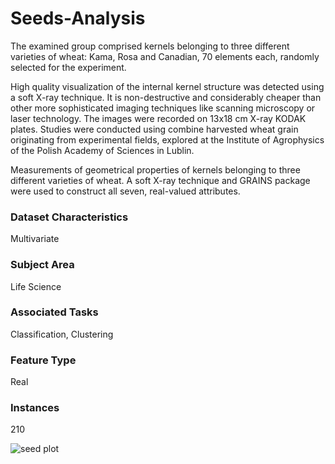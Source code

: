 # Seeds-Analysis
The examined group comprised kernels belonging to three different varieties of wheat: Kama, Rosa and Canadian, 70 elements each, randomly selected for the experiment. 

High quality visualization of the internal kernel structure was detected using a soft X-ray technique. 
It is non-destructive and considerably cheaper than other more sophisticated imaging techniques like scanning microscopy or laser technology. 
The images were recorded on 13x18 cm X-ray KODAK plates. 
Studies were conducted using combine harvested wheat grain originating from experimental fields, explored at the Institute of Agrophysics of the Polish Academy of Sciences in Lublin.

Measurements of geometrical properties of kernels belonging to three different varieties of wheat. A soft X-ray technique and GRAINS package were used to construct all seven, real-valued attributes.

### Dataset Characteristics
Multivariate

### Subject Area
Life Science

### Associated Tasks
Classification, Clustering

### Feature Type
Real

### Instances
210

![seed plot](https://github.com/Eunice-Patrina/Seeds-Analysis/assets/43789261/d6262ac1-6570-49a2-b2fb-1ed9710166a6)
